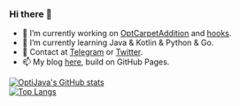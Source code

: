 ### Hi there 👋

- 🔭 I’m currently working on [OptCarpetAddition](https://github.com/OptiJava/OptCarpetAddition) and [hooks](https://github.com/OptiJava/hooks).
- 🌱 I’m currently learning Java & Kotlin & Python & Go.
- 💬 Contact at [Telegram](https://t.me/optijvav) or [Twitter](https://twitter.com/JavaOpti60261).
- 📫 My blog [here](https://blog.optijava.top), build on GitHub Pages.

[![OptiJava's GitHub stats](https://github-readme-stats.vercel.app/api?username=OptiJava&theme=radical&show_icons=true&&count_private=true)](https://github.com/anuraghazra/github-readme-stats)
\
[![Top Langs](https://github-readme-stats.vercel.app/api/top-langs/?username=OptiJava&theme=radical)](https://github.com/anuraghazra/github-readme-stats)

<!--
**OptiJava/OptiJava** is a ✨ _special_ ✨ repository because its `README.md` (this file) appears on your GitHub profile.

Here are some ideas to get you started:

- 🔭 I’m currently working on ...
- 🌱 I’m currently learning ...
- 👯 I’m looking to collaborate on ...
- 🤔 I’m looking for help with ...
- 💬 Ask me about ...
- 📫 How to reach me: ...
- 😄 Pronouns: ...
- ⚡ Fun fact: ...
-->
